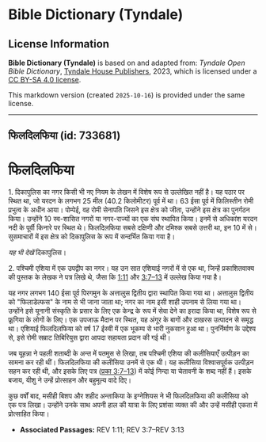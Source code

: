 # Bible Dictionary (Tyndale)

## License Information

**Bible Dictionary (Tyndale)** is based on and adapted from: _Tyndale Open Bible Dictionary_, [Tyndale House Publishers](https://tyndaleopenresources.com/), 2023, which is licensed under a [CC BY-SA 4.0 license](https://creativecommons.org/licenses/by-sa/4.0/legalcode.en).

This markdown version (created `2025-10-16`) is provided under the same license.



--------------------------------

## फिलदिलफिया (id: 733681)

फिलदिलफिया
==========

1\. दिकापुलिस का नगर किसी भी नए नियम के लेखन में विशेष रूप से उल्लेखित नहीं है। यह पठार पर स्थित था, जो यरदन के लगभग 25 मील (40\.2 किलोमीटर) पूर्व में था। 63 ईसा पूर्व में फिलिस्तीन रोमी प्रभुत्व के अधीन आया। पोम्पेई, वह रोमी सेनापति जिसने इस क्षेत्र को जीता, उन्होंने इस क्षेत्र का पुनर्गठन किया। उन्होंने 10 स्व\-शासित नगरों या नगर\-राज्यों का एक संघ स्थापित किया। इनमें से अधिकांश यरदन नदी के पूर्वी किनारे पर स्थित थे। फिलदिलफिया सबसे दक्षिणी और दमिश्क सबसे उत्तरी था, इन 10 में से। सुसमाचारों में इस क्षेत्र को दिकापुलिस के रूप में सन्दर्भित किया गया है।

*यह भी देखें*  दिकापुलिस।

2\. पश्चिमी एशिया में एक उपद्वीप का नगर। यह उन सात एशियाई नगरों में से एक था, जिन्हें प्रकाशितवाक्य की पुस्तक के लेखक ने पत्र लिखे थे, जैसा कि [1:11](https://ref.ly/Rev1:11) और [3:7–13](https://ref.ly/Rev3:7-Rev3:13) में उल्लेख किया गया है।

यह नगर लगभग 140 ईसा पूर्व पिरगमुन के अत्तालुस द्वितीय द्वारा स्थापित किया गया था। अत्तालुस द्वितीय को "फिलाडेल्फस" के नाम से भी जाना जाता था; नगर का नाम इसी शाही उपनाम से लिया गया था। उन्होंने इसे यूनानी संस्कृति के प्रसार के लिए एक केन्द्र के रूप में सेवा देने का इरादा किया था, विशेष रूप से फ्रूगिया के लोगों के लिए। एक उपजाऊ मैदान पर स्थित, यह अंगूर के बागों और दाखरस उत्पादन से समृद्ध था। एशियाई फिलदिलफिया को वर्ष 17 ईस्वी में एक भूकम्प से भारी नुकसान हुआ था। पुनर्निर्माण के उद्देश्य से, इसे रोमी सम्राट तिबिरियुस द्वारा आपदा सहायता प्रदान की गई थी।

जब यूहन्ना ने पहली शताब्दी के अन्त में पतमुस से लिखा, तब पश्चिमी एशिया की कलीसियाएँ उत्पीड़न का सामना कर रही थीं। फिलदिलफिया की कलीसिया उनमें से एक थी। यह कलीसिया विश्वासपूर्वक उत्पीड़न सहन कर रही थी, और इसके लिए पत्र ([प्रका 3:7–13](https://ref.ly/Rev3:7-Rev3:13)) में कोई निन्दा या चेतावनी के शब्द नहीं हैं। इसके बजाय, यीशु ने उन्हें प्रोत्साहन और बहुमूल्य वादे दिए।

कुछ वर्षों बाद, मसीही बिशप और शहीद अन्ताकिया के इग्नेशियस ने भी फिलदिलफिया की कलीसिया को एक पत्र लिखा। उन्होंने उनके साथ अपनी हाल की यात्रा के लिए प्रशंसा व्यक्त की और उन्हें मसीही एकता में प्रोत्साहित किया।

* **Associated Passages:** REV 1:11; REV 3:7–REV 3:13

